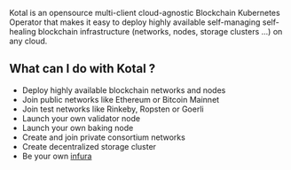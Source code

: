Kotal is an opensource multi-client cloud-agnostic Blockchain Kubernetes Operator that makes it easy to deploy highly available self-managing self-healing blockchain infrastructure (networks, nodes, storage clusters ...) on any cloud.

## What can I do with Kotal ?

- Deploy highly available blockchain networks and nodes
- Join public networks like Ethereum or Bitcoin Mainnet
- Join test networks like Rinkeby, Ropsten or Goerli
- Launch your own validator node
- Launch your own baking node
- Create and join private consortium networks
- Create decentralized storage cluster
- Be your own [infura](https://infura.io)
